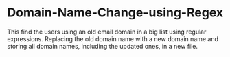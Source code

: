 # Domain-Name-Change-using-Regex
This find the users using an old email domain in a big list using regular expressions. 
Replacing the old domain name with a new domain name and storing all domain names, including the updated ones, in a new file.
